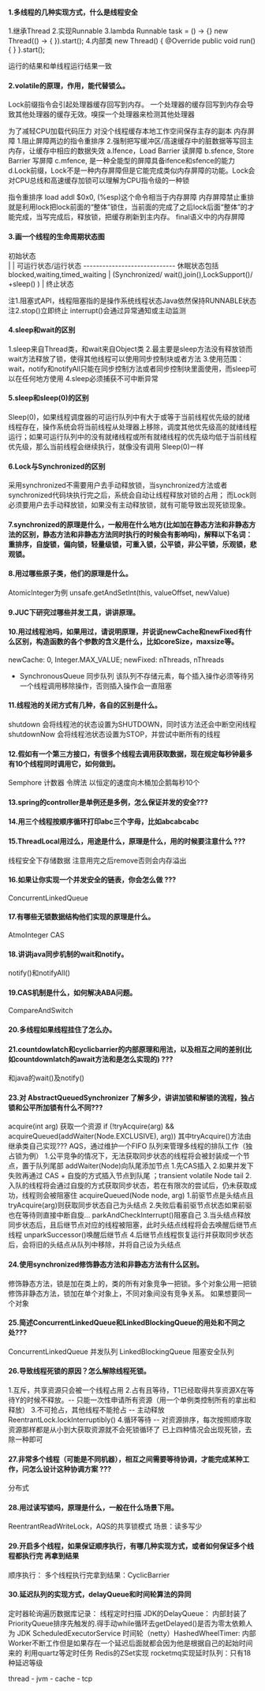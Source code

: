 #### 1.多线程的几种实现方式，什么是线程安全
1.继承Thread
2.实现Runnable
3.lambda Runnable task = () -> {}
         new Thread(() -> {  }).start();
4.内部类  new Thread() { @Override public void run() { } }.start();

运行的结果和单线程运行结果一致

#### 2.volatile的原理，作用，能代替锁么。
Lock前缀指令会引起处理器缓存回写到内存。
一个处理器的缓存回写到内存会导致其他处理器的缓存无效。嗅探一个处理器来检测其他处理器

为了减轻CPU加载代码压力 对没个线程缓存本地工作空间保存主存的副本
内存屏障  1.阻止屏障两边的指令重排序  2.强制把写缓冲区/高速缓存中的脏数据等写回主内存，让缓存中相应的数据失效
a.lfence，Load Barrier 读屏障
b.sfence, Store Barrier 写屏障
c.mfence, 是一种全能型的屏障具备ifence和sfence的能力
d.Lock前缀，Lock不是一种内存屏障但是它能完成类似内存屏障的功能。Lock会对CPU总线和高速缓存加锁可以理解为CPU指令级的一种锁

指令重排序  load addl $0x0, (%esp)这个命令相当于内存屏障
内存屏障禁止重排就是利用lock把lock前面的“整体”锁住，当前面的完成了之后lock后面“整体”的才能完成，当写完成后，释放锁，把缓存刷新到主内存。
final语义中的内存屏障

#### 3.画一个线程的生命周期状态图
初始状态  
   |
   |
可运行状态/运行状态  -----------------------------   休眠状态包括blocked,waiting,timed_waiting
   |        (Synchronized/ wait(),join(),LockSupport()/ +sleep() )
   |
终止状态

注1.阻塞式API，线程阻塞指的是操作系统线程状态Java依然保持RUNNABLE状态
注2.stop()立即终止 interrupt()会通过异常通知或主动监测


#### 4.sleep和wait的区别
1.sleep来自Thread类，和wait来自Object类
2.最主要是sleep方法没有释放锁而wait方法释放了锁，使得其他线程可以使用同步控制块或者方法
3.使用范围：wait，notify和notifyAll只能在同步控制方法或者同步控制块里面使用，而sleep可以在任何地方使用 
4.sleep必须捕获不可中断异常


#### 5.sleep和sleep(0)的区别
Sleep(0)，如果线程调度器的可运行队列中有大于或等于当前线程优先级的就绪线程存在，操作系统会将当前线程从处理器上移除，调度其他优先级高的就绪线程运行；如果可运行队列中的没有就绪线程或所有就绪线程的优先级均低于当前线程优先级，那么当前线程会继续执行，就像没有调用 Sleep(0)一样


#### 6.Lock与Synchronized的区别
采用synchronized不需要用户去手动释放锁，当synchronized方法或者synchronized代码块执行完之后，系统会自动让线程释放对锁的占用；
而Lock则必须要用户去手动释放锁，如果没有主动释放锁，就有可能导致出现死锁现象。


#### 7.synchronized的原理是什么，一般用在什么地方(比如加在静态方法和非静态方法的区别，静态方法和非静态方法同时执行的时候会有影响吗)，解释以下名词：重排序，自旋锁，偏向锁，轻量级锁，可重入锁，公平锁，非公平锁，乐观锁，悲观锁。
   
   
#### 8.用过哪些原子类，他们的原理是什么。
AtomicInteger为例 
unsafe.getAndSetInt(this, valueOffset, newValue)

#### 9.JUC下研究过哪些并发工具，讲讲原理。


#### 10.用过线程池吗，如果用过，请说明原理，并说说newCache和newFixed有什么区别，构造函数的各个参数的含义是什么，比如coreSize，maxsize等。 
newCache: 0,  Integer.MAX_VALUE; 
newFixed: nThreads, nThreads

+ SynchronousQueue 同步队列 该队列不存储元素，每个插入操作必须等待另一个线程调用移除操作，否则插入操作会一直阻塞

#### 11.线程池的关闭方式有几种，各自的区别是什么。
shutdown 会将线程池的状态设置为SHUTDOWN，同时该方法还会中断空闲线程
shutdownNow 会将线程池状态设置为STOP，并尝试中断所有的线程


#### 12.假如有一个第三方接口，有很多个线程去调用获取数据，现在规定每秒钟最多有10个线程同时调用它，如何做到。
Semphore 计数器
令牌法 以恒定的速度向木桶加企鹅每秒10个

#### 13.spring的controller是单例还是多例，怎么保证并发的安全???


#### 14.用三个线程按顺序循环打印abc三个字母，比如abcabcabc


#### 15.ThreadLocal用过么，用途是什么，原理是什么，用的时候要注意什么 ???
线程安全下存储数据
注意用完之后remove否则会内存溢出

#### 16.如果让你实现一个并发安全的链表，你会怎么做 ???
ConcurrentLinkedQueue


#### 17.有哪些无锁数据结构他们实现的原理是什么。
AtmoInteger 
CAS


#### 18.讲讲java同步机制的wait和notify。
notify()和notifyAll()


#### 19.CAS机制是什么，如何解决ABA问题。
CompareAndSwitch


#### 20.多线程如果线程挂住了怎么办。


#### 21.countdowlatch和cyclicbarrier的内部原理和用法，以及相互之间的差别(比如countdownlatch的await方法和是怎么实现的) ???
和java的wait()及notify()


#### 23.对 AbstractQueuedSynchronizer 了解多少，讲讲加锁和解锁的流程，独占锁和公平所加锁有什么不同???
acquire(int arg) 获取一个资源 if (!tryAcquire(arg) && acquireQueued(addWaiter(Node.EXCLUSIVE), arg)) 其中tryAcquire()方法由继承类自己实现???
AQS，通过维护一个FIFO 队列来管理多线程的排队工作（独占锁为例）
1.公平竞争的情况下，无法获取同步状态的线程将会被封装成一个节点，置于队列尾部 
  addWaiter(Node)向队尾添加节点 1.先CAS插入  2.如果并发下失败再通过 CAS + 自旋的方式插入节点到队尾 ；transient volatile Node tail
2.入队的线程将会通过自旋的方式获取同步状态，若在有限次的尝试后，仍未获取成功，线程则会被阻塞住
  acquireQueued(Node node, arg) 1.前驱节点是头结点且tryAcquire(arg)则获取同步状态自己为头结点 
                                2.失败后看前驱节点状态如果前驱也在等待则直接中断自旋... parkAndCheckInterrupt()阻塞自己
3.当头结点释放同步状态后，且后继节点对应的线程被阻塞，此时头结点线程将会去唤醒后继节点线程
  unparkSuccessor()唤醒后继节点
4.后继节点线程恢复运行并获取同步状态后，会将旧的头结点从队列中移除，并将自己设为头结点



#### 24.使用synchronized修饰静态方法和非静态方法有什么区别。
修饰静态方法，锁是加在类上的，类的所有对象竞争一把锁。多个对象公用一把锁
修饰非静态方法，锁加在单个对象上，不同对象间没有竞争关系。
如果想要同一个对象


#### 25.简述ConcurrentLinkedQueue和LinkedBlockingQueue的用处和不同之处???
ConcurrentLinkedQueue 并发队列
LinkedBlockingQueue 阻塞安全队列


#### 26.导致线程死锁的原因？怎么解除线程死锁。
1.互斥，共享资源只会被一个线程占用
2.占有且等待，T1已经取得共享资源X在等待Y的时候不释放。-- 只能一次性申请所有资源（用一个单例类控制所有的拿出和释放）
3.不可抢占，其他线程不能抢占 -- 主动释放 ReentrantLock.lockInterruptibly()
4.循环等待                  -- 对资源排序，每次按照顺序取资源那样都是从小到大获取资源就不会死锁循环了
已上四种情况会出现死锁，去除一种即可

    
#### 27.非常多个线程（可能是不同机器），相互之间需要等待协调，才能完成某种工作，问怎么设计这种协调方案 ???
分布式


#### 28.用过读写锁吗，原理是什么，一般在什么场景下用。
ReentrantReadWriteLock，AQS的共享锁模式
场景：读多写少


#### 29.开启多个线程，如果保证顺序执行，有哪几种实现方式，或者如何保证多个线程都执行完 再拿到结果
顺序执行：
多个线程执行完拿到结果：CyclicBarrier 


#### 30.延迟队列的实现方式，delayQueue和时间轮算法的异同
定时器轮询遍历数据库记录： 线程定时扫描
JDK的DelayQueue： 内部封装了PriorityQueue排序先触发的.得手动while循环去getDelayed()是否为零太依赖人为
JDK ScheduledExecutorService
时间轮（netty）HashedWheelTimer:   内部Worker不断工作但是如果存在一个延迟后面就都会因为他是根据自己的起始时间来的
利用quartz等定时任务
Redis的ZSet实现
rocketmq实现延时队列：只有18种延迟等级


thread - jvm - cache - tcp